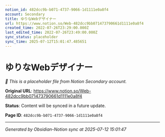 ```yaml
---
notion_id: 482dcc9b-b071-4737-9066-1d1111e0a8f4
account: Secondary
title: ゆりなWebデザイナー
url: https://www.notion.so/Web-482dcc9bb071473790661d1111e0a8f4
created_time: 2022-07-26T23:29:00.000Z
last_edited_time: 2022-07-26T23:49:00.000Z
sync_status: placeholder
sync_time: 2025-07-12T15:01:47.485651
---
```


# ゆりなWebデザイナー

*🔄 This is a placeholder file from Notion Secondary account.*

**Original URL**: https://www.notion.so/Web-482dcc9bb071473790661d1111e0a8f4

**Status**: Content will be synced in a future update.

**Page ID**: `482dcc9b-b071-4737-9066-1d1111e0a8f4`

---

*Generated by Obsidian-Notion sync at 2025-07-12 15:01:47*
